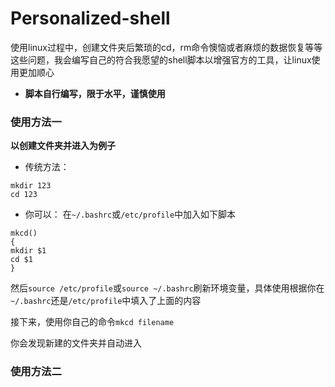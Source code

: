 # Personalized-shell
使用linux过程中，创建文件夹后繁琐的cd，rm命令懊恼或者麻烦的数据恢复等等这些问题，我会编写自己的符合我愿望的shell脚本以增强官方的工具，让linux使用更加顺心

* **脚本自行编写，限于水平，谨慎使用**


### 使用方法一

**以创建文件夹并进入为例子**

* 传统方法：
```
mkdir 123
cd 123
```

* 你可以：
在`~/.bashrc`或`/etc/profile`中加入如下脚本
```
mkcd()
{
mkdir $1
cd $1
}
```

然后`source /etc/profile`或`source ~/.bashrc`刷新环境变量，具体使用根据你在`~/.bashrc`还是`/etc/profile`中填入了上面的内容

接下来，使用你自己的命令`mkcd filename`

你会发现新建的文件夹并自动进入

### 使用方法二
